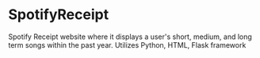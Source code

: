 # SpotifyReceipt
Spotify Receipt website where it displays a user's short, medium, and long term songs within the past year. Utilizes Python, HTML, Flask framework
